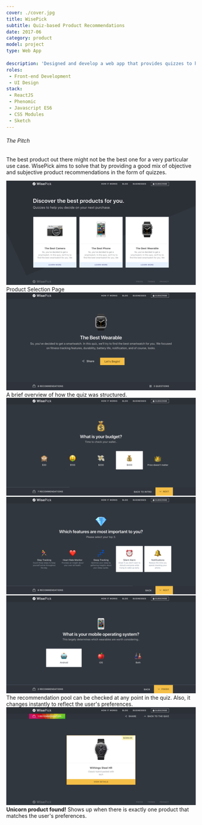 ```yaml
---
cover: ./cover.jpg
title: WisePick
subtitle: Quiz-based Product Recommendations
date: 2017-06
category: product
model: project
type: Web App

description: 'Designed and develop a web app that provides quizzes to help buyers find the best products for their specific use-case.'
roles:
 - Front-end Development
 - UI Design
stack:
 - ReactJS
 - Phenomic
 - Javascript ES6
 - CSS Modules
 - Sketch
---
```


###### The Pitch

The best product out there might not be the best one for a very particular use case. WisePick aims to solve that by providing a good mix of objective and subjective product recommendations in the form of quizzes.

<div class="ui-screenshot">
	<img alt="Landing Page" src="./landing.png" title="Landing Page" />
</div>
<figcaption>
	Product Selection Page
</figcaption>

<div class="ui-screenshot">
	<img alt="Introduction" src="./intro.png" title="Introduction" />
</div>
<figcaption>
	A brief overview of how the quiz was structured.
</figcaption>

<div class="ui-screenshot">
	<img alt="Question 1" src="./question-1.png" title="Question 1" />
</div>

<div class="ui-screenshot">
	<img alt="Question 2" src="./question-2.png" title="Question 2" />
</div>

<div class="ui-screenshot">
	<img alt="Question 3" src="./question-3.png" title="Question 3" />
</div>
<figcaption>
	The recommendation pool can be checked at any point in the quiz. Also, it changes instantly to reflect the user's preferences.
</figcaption>

<div class="ui-screenshot">
	<img alt="Unicorn Match" src="./unicorn-match.png" title="Unicorn Match" />
</div>
<figcaption>
	<strong>Unicorn product found!</strong>
	Shows up when there is exactly one product that matches the user's preferences.
</figcaption>
